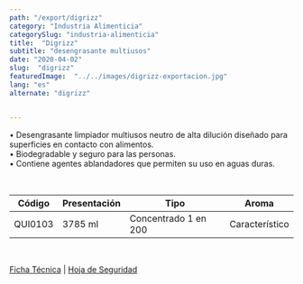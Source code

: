 ```yaml
---
path: "/export/digrizz"
category: "Industria Alimenticia"
categorySlug: "industria-alimenticia"
title:  "Digrizz"
subtitle: "desengrasante multiusos"
date: "2020-04-02"
slug:  "digrizz"
featuredImage:  "../../images/digrizz-exportacion.jpg"
lang: "es"
alternate: "digrizz"


---
```

• Desengrasante limpiador multiusos neutro de alta dilución diseñado para superficies en contacto con alimentos. <br/>
• Biodegradable y seguro para las personas.<br/>
• Contiene agentes ablandadores que permiten su uso en aguas duras.

 <br/>
<table class="min-w-full md:min-w-0 divide-y-0 divide-gray-200">
          <thead class=" bg-white">
            <tr>
              <th scope="col" class="px-2 py-2 text-center text-xs font-medium text-white bg-primary-default  tracking-wider">
                Código
              </th>
              <th scope="col" class="px-2 py-2 text-center text-xs font-medium text-white bg-primary-lighter tracking-wider">
                Presentación
              </th>
               <th scope="col" class="px-2 py-2 text-center text-xs font-medium text-white bg-primary-default tracking-wider">
                Tipo
              </th>
               <th scope="col" class="px-2 py-2 text-center text-xs font-medium text-white bg-primary-lighter tracking-wider">
                Aroma
              </th>
            </tr>
          </thead>
          <tbody>
            <tr class="bg-gray-300">
              <td class="px-2 py-2 whitespace-nowrap text-xs text-gray-700 text-center">
              QUI0103
              </td>
              <td class="px-2 py-2 whitespace-nowrap text-xs text-gray-700 text-center">
              3785 ml
              </td>
              <td class="px-2 py-2 whitespace-nowrap text-xs text-gray-700 text-center">
              Concentrado 1 en 200
              </td>
              <td class="px-2 py-2 whitespace-nowrap text-xs text-gray-700 text-center">
              Característico
              </td>
            </tr>
          </tbody>
        </table>
        <br>

 <a href="../../../files/FT-exportacion-digrizz.pdf" target="_blank" rel="noopener">Ficha Técnica</a> |
 <a href="../../../files/MSDS-digrizz.pdf" target="_blank" rel="noopener">Hoja de Seguridad</a>
